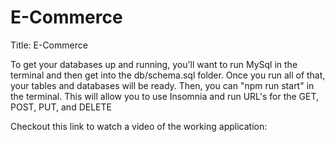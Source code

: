 # E-Commerce

Title: E-Commerce

To get your databases up and running, you'll want to run MySql in the terminal and then get into the db/schema.sql folder. Once you run all of that, your tables and databases will be ready.
Then, you can "npm run start" in the terminal. This will allow you to use Insomnia and run URL's for the GET, POST, PUT, and DELETE

Checkout this link to watch a video of the working application:
